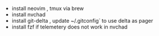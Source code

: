 - install neovim , tmux via brew
- install nvchad
- install git-delta , update ~/.gitconfig` to use delta as pager
- install fzf if telemetery does not work in nvchad

